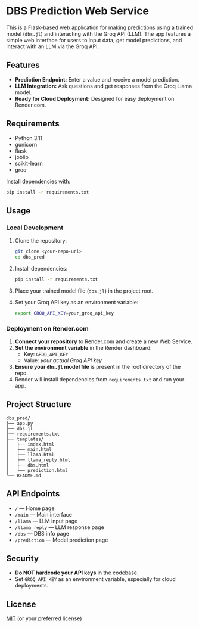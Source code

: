 # DBS Prediction Web Service

This is a Flask-based web application for making predictions using a trained model (`dbs.jl`) and interacting with the Groq API (LLM). The app features a simple web interface for users to input data, get model predictions, and interact with an LLM via the Groq API.

## Features

- **Prediction Endpoint:** Enter a value and receive a model prediction.
- **LLM Integration:** Ask questions and get responses from the Groq Llama model.
- **Ready for Cloud Deployment:** Designed for easy deployment on Render.com.

## Requirements

- Python 3.11
- gunicorn
- flask
- joblib
- scikit-learn
- groq

Install dependencies with:
```bash
pip install -r requirements.txt
```

## Usage

### Local Development

1. Clone the repository:
    ```bash
    git clone <your-repo-url>
    cd dbs_pred
    ```

2. Install dependencies:
    ```bash
    pip install -r requirements.txt
    ```

3. Place your trained model file (`dbs.jl`) in the project root.

4. Set your Groq API key as an environment variable:
    ```bash
    export GROQ_API_KEY=your_groq_api_key
    ```


### Deployment on Render.com

1. **Connect your repository** to Render.com and create a new Web Service.
2. **Set the environment variable** in the Render dashboard:
    - Key: `GROQ_API_KEY`
    - Value: _your actual Groq API key_
3. **Ensure your `dbs.jl` model file** is present in the root directory of the repo.
4. Render will install dependencies from `requirements.txt` and run your app.

## Project Structure

```
dbs_pred/
├── app.py
├── dbs.jl
├── requirements.txt
├── templates/
│   ├── index.html
│   ├── main.html
│   ├── llama.html
│   ├── llama_reply.html
│   ├── dbs.html
│   └── prediction.html
└── README.md
```

## API Endpoints

- `/` — Home page
- `/main` — Main interface
- `/llama` — LLM input page
- `/llama_reply` — LLM response page
- `/dbs` — DBS info page
- `/prediction` — Model prediction page

## Security

- **Do NOT hardcode your API keys** in the codebase.
- Set `GROQ_API_KEY` as an environment variable, especially for cloud deployments.

## License

[MIT](LICENSE) (or your preferred license)